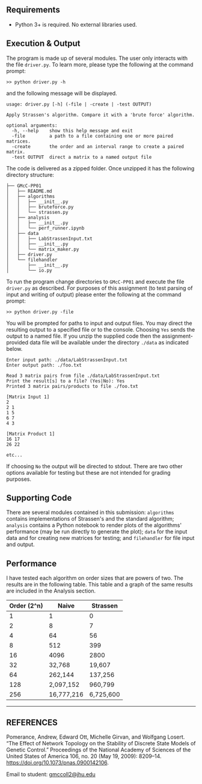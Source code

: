 
## Requirements

  * Python 3+ is required. No external libraries used.

## Execution & Output

The program is made up of several modules. The user only interacts with the file `driver.py`. To learn more, please type the following at the command prompt: 

```
>> python driver.py -h
```

and the following message will be displayed.

```
usage: driver.py [-h] (-file | -create | -test OUTPUT)

Apply Strassen's algorithm. Compare it with a 'brute force' algorithm.

optional arguments:
  -h, --help    show this help message and exit
  -file         a path to a file containing one or more paired matrices.
  -create       the order and an interval range to create a paired matrix.
  -test OUTPUT  direct a matrix to a named output file
```

The code is delivered as a zipped folder. Once unzipped it has the following directory structure:

```
├── GMcC-PP01
│   ├── README.md
│   ├── algorithms
│   │   ├── __init__.py
│   │   ├── bruteforce.py
│   │   └── strassen.py
│   ├── analysis
│   │   ├── __init__.py
│   │   └── perf_runner.ipynb
│   ├── data
│   │   ├── LabStrassenInput.txt
│   │   ├── __init__.py
│   │   └── matrix_maker.py
│   ├── driver.py
│   └── filehandler
│       ├── __init__.py
│       └── io.py
```
To run the program change directories to `GMcC-PP01` and execute the file `driver.py` as described. For purposes of this assignment (to test parsing of input and writing of output) please enter the following at the command prompt:

```
>> python driver.py -file
```

You will be prompted for paths to input and output files. You may direct the resulting output to a specified file or to the console. Choosing `Yes` sends the output to a named file. If you unzip the supplied code then the assignment-provided data file will be available under the directory `./data` as indicated below.

```
Enter input path: ./data/LabStrassenInput.txt
Enter output path: ./foo.txt

Read 3 matrix pairs from file ./data/LabStrassenInput.txt
Print the result[s] to a file? (Yes|No): Yes
Printed 3 matrix pairs/products to file ./foo.txt

[Matrix Input 1]
2
2 1
1 5
6 7
4 3

[Matrix Product 1]
16 17
26 22

etc...
```

If choosing `No` the output will be directed to stdout. There are two other options available for testing but these are not intended for grading purposes.

## Supporting Code

There are several modules contained in this submission: `algorithms` contains implementations of Strassen's and the standard algorithm; `analysis` contains a Python notebook to render plots of the algorithms' performance (may be run directly to generate the plot); `data` for the input data and for creating new matrices for testing; and `filehandler` for file input and output. 

## Performance

I have tested each algorithm on order sizes that are powers of two. The results are in the following table. This table and a graph of the same results are included in the Analysis section. 

| Order (2^n) | Naive      | Strassen  |
|-------------|------------|-----------|
| 1           | 1          | 0         |
| 2           | 8          | 7         |
| 4           | 64         | 56        |
| 8           | 512        | 399       |
| 16          | 4096       | 2800      |
| 32          | 32,768     | 19,607    |
| 64          | 262,144    | 137,256   |
| 128         | 2,097,152  | 960,799   |
| 256         | 16,777,216 | 6,725,600 |

---

## REFERENCES
Pomerance, Andrew, Edward Ott, Michelle Girvan, and Wolfgang Losert. “The Effect of Network Topology on the Stability of Discrete State Models of Genetic Control.” Proceedings of the National Academy of Sciences of the United States of America 106, no. 20 (May 19, 2009): 8209–14. https://doi.org/10.1073/pnas.0900142106.


 Email to student: gmccoll2@jhu.edu